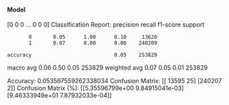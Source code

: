 #### Model
[0 0 0 ... 0 0 0]
Classification Report:
              precision    recall  f1-score   support

           0       0.05      1.00      0.10     13620
           1       0.07      0.00      0.00    240209

    accuracy                           0.05    253829
   macro avg       0.06      0.50      0.05    253829
weighted avg       0.07      0.05      0.01    253829

Accuracy: 0.053567559262338034
Confusion Matrix:
[[ 13595     25]
 [240207      2]]
Confusion Matrix (%):
[[5.35596799e+00 9.84915041e-03]
 [9.46333949e+01 7.87932033e-04]]
